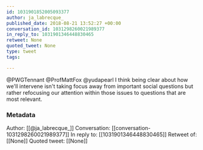 ```yaml
---
id: 1031901852005093377
author: ja_labrecque_
published_date: 2018-08-21 13:52:27 +00:00
conversation_id: 1031298260021989377
in_reply_to: 1031901346448830465
retweet: None
quoted_tweet: None
type: tweet
tags:

---
```


@PWGTennant @ProfMattFox @yudapearl I think being clear about how we'll intervene isn't taking focus away from important social questions but rather refocusing our attention within those issues to questions that are most relevant.

### Metadata

Author: [[@ja_labrecque_]]
Conversation: [[conversation-1031298260021989377]]
In reply to: [[1031901346448830465]]
Retweet of: [[None]]
Quoted tweet: [[None]]
